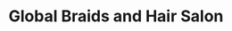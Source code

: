 ---
title: "Global Braids and Hair Salon"
url: /saint-paul/global-braids-and-hair-salon/
shop: Friseur
---